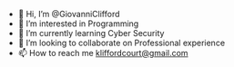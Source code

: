 - 👋 Hi, I’m @GiovanniClifford
- 👀 I’m interested in Programming 
- 🌱 I’m currently learning Cyber Security 
- 💞️ I’m looking to collaborate on Professional experience 
- 📫 How to reach me kliffordcourt@gmail.com 

<!---
GiovanniClifford/GiovanniClifford is a ✨ special ✨ repository because its `README.md` (this file) appears on your GitHub profile.
You can click the Preview link to take a look at your changes.
--->
